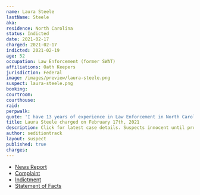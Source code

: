 ```yaml
---
name: Laura Steele
lastName: Steele
aka:
residence: North Carolina
status: Indicted
date: 2021-02-17
charged: 2021-02-17
indicted: 2021-02-19
age: 52
occupation: Law Enforcement (former SWAT)
affiliations: Oath Keepers
jurisdiction: Federal
image: /images/preview/laura-steele.png
suspect: laura-steele.png
booking:
courtroom:
courthouse:
raid:
perpwalk:
quote: 'I have 13 years of experience in Law Enforcement in North Carolina. I served as a K-9 Officer and a SWAT team member.'
title: Laura Steele charged on February 17th, 2021
description: Click for latest case details. Suspects innocent until proven guilty.
author: seditiontrack
layout: suspect
published: true
charges:
---
```

- [News Report](https://www.cbsnews.com/news/capitol-riot-oath-keepers-indicted-conspiracy/)
- [Complaint](https://www.justice.gov/usao-dc/case-multi-defendant/file/1369076/download)
- [Indictment](https://www.justice.gov/usao-dc/case-multi-defendant/file/1369071/download)
- [Statement of Facts](https://www.justice.gov/usao-dc/case-multi-defendant/file/1369076/download)
